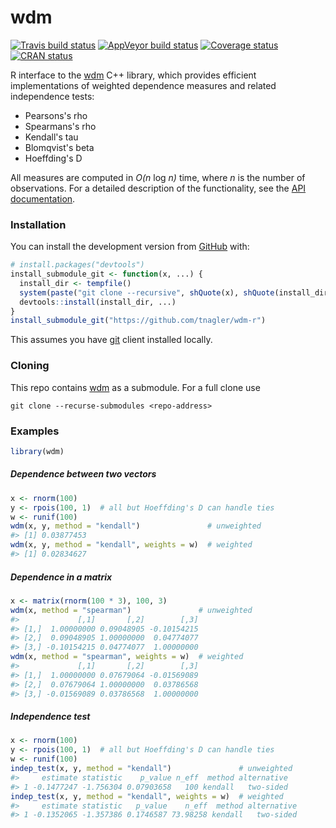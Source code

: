 
wdm
===

[![Travis build status](https://travis-ci.org/tnagler/wdm-r.svg?branch=master)](https://travis-ci.org/tnagler/wdm-r) [![AppVeyor build status](https://ci.appveyor.com/api/projects/status/github/tnagler/wdm-r?branch=master&svg=true)](https://ci.appveyor.com/project/tnagler/wdm-r) [![Coverage status](https://codecov.io/gh/tnagler/wdm-r/branch/master/graph/badge.svg)](https://codecov.io/github/tnagler/wdm-r?branch=master) [![CRAN status](https://www.r-pkg.org/badges/version/wdm)](https://cran.r-project.org/package=wdm)

R interface to the [wdm](https://github.com/tnagler/wdm) C++ library, which provides efficient implementations of weighted dependence measures and related independence tests:

-   Pearsons's rho
-   Spearmans's rho
-   Kendall's tau
-   Blomqvist's beta
-   Hoeffding's D

All measures are computed in *O(n* log *n)* time, where *n* is the number of observations. For a detailed description of the functionality, see the [API documentation](https://tnagler.github.io/wdm-r/).

### Installation

You can install the development version from [GitHub](https://github.com/) with:

``` r
# install.packages("devtools")
install_submodule_git <- function(x, ...) {
  install_dir <- tempfile()
  system(paste("git clone --recursive", shQuote(x), shQuote(install_dir)))
  devtools::install(install_dir, ...)
}
install_submodule_git("https://github.com/tnagler/wdm-r")
```

This assumes you have [git](https://git-scm.com) client installed locally.

### Cloning

This repo contains [wdm](https://github.com/tnagler/wdm) as a submodule. For a full clone use

``` shell
git clone --recurse-submodules <repo-address>
```

### Examples

``` r
library(wdm)
```

##### Dependence between two vectors

``` r
x <- rnorm(100)
y <- rpois(100, 1)  # all but Hoeffding's D can handle ties
w <- runif(100)
wdm(x, y, method = "kendall")               # unweighted
#> [1] 0.03877453
wdm(x, y, method = "kendall", weights = w)  # weighted
#> [1] 0.02834627
```

##### Dependence in a matrix

``` r
x <- matrix(rnorm(100 * 3), 100, 3)
wdm(x, method = "spearman")               # unweighted
#>             [,1]       [,2]        [,3]
#> [1,]  1.00000000 0.09048905 -0.10154215
#> [2,]  0.09048905 1.00000000  0.04774077
#> [3,] -0.10154215 0.04774077  1.00000000
wdm(x, method = "spearman", weights = w)  # weighted
#>             [,1]       [,2]        [,3]
#> [1,]  1.00000000 0.07679064 -0.01569089
#> [2,]  0.07679064 1.00000000  0.03786568
#> [3,] -0.01569089 0.03786568  1.00000000
```

##### Independence test

``` r
x <- rnorm(100)
y <- rpois(100, 1)  # all but Hoeffding's D can handle ties
w <- runif(100)
indep_test(x, y, method = "kendall")               # unweighted
#>     estimate statistic    p_value n_eff  method alternative
#> 1 -0.1477247 -1.756304 0.07903658   100 kendall   two-sided
indep_test(x, y, method = "kendall", weights = w)  # weighted
#>     estimate statistic   p_value    n_eff  method alternative
#> 1 -0.1352065 -1.357386 0.1746587 73.98258 kendall   two-sided
```
